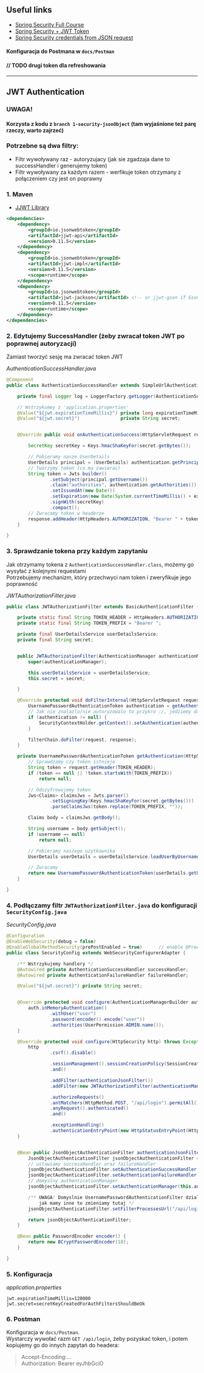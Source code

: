 ## Useful links
- [Spring Security Full Course](https://www.youtube.com/watch?v=her_7pa0vrg)
- [Spring Security + JWT Token](https://www.youtube.com/watch?v=and2DR_N6tE)
- [Spring Security credentials from JSON request](https://ckinan.com/blog/spring-security-credentials-from-json-request/)

#### Konfiguracja do Postmana w `docs/Postman`

#### // TODO drugi token dla refreshowania
__________

## JWT Authentication

### UWAGA!
#### Korzysta z kodu z `branch 1-security-jsonObject` (tam wyjaśnione też parę rzeczy, warto zajrzeć)

### Potrzebne są dwa filtry:
- Filtr wywoływany raz - autoryzujacy (jak sie zgadzaja dane to successHandler i generujemy token)
- Filtr wywoływany za każdym razem - werfikuje token otrzymany z połączeniem czy jest on poprawny


### 1. Maven
- [JJWT Library](https://github.com/jwtk/jjwt)
```xml
<dependencies>
    <dependency>
        <groupId>io.jsonwebtoken</groupId>
        <artifactId>jjwt-api</artifactId>
        <version>0.11.5</version>
    </dependency>
    <dependency>
        <groupId>io.jsonwebtoken</groupId>
        <artifactId>jjwt-impl</artifactId>
        <version>0.11.5</version>
        <scope>runtime</scope>
    </dependency>
    <dependency>
        <groupId>io.jsonwebtoken</groupId>
        <artifactId>jjwt-jackson</artifactId> <!-- or jjwt-gson if Gson is preferred -->
        <version>0.11.5</version>
        <scope>runtime</scope>
    </dependency>
</dependencies>
```


### 2. Edytujemy SuccessHandler (żeby zwracał token JWT po poprawnej autoryzacji)
Zamiast tworzyć sesję ma zwracać token JWT

*AuthenticationSuccessHandler.java*
```java
@Component
public class AuthenticationSuccessHandler extends SimpleUrlAuthenticationSuccessHandler {

    private final Logger log = LoggerFactory.getLogger(AuthenticationSuccessHandler.class);

    // Wstrzykumey z 'application.properties'
    @Value("${jwt.expirationTimeMillis}") private long expirationTimeMillis;
    @Value("${jwt.secret}")               private String secret;


    @Override public void onAuthenticationSuccess(HttpServletRequest request, HttpServletResponse response, Authentication authentication) throws IOException, ServletException {

        SecretKey secretKey = Keys.hmacShaKeyFor(secret.getBytes());

        // Pobieramy nasze UserDetails
        UserDetails principal = (UserDetails) authentication.getPrincipal();
        // Tworzymy token (co ma zawierac)
        String token = Jwts.builder()
                .setSubject(principal.getUsername())
                .claim("authorities", authentication.getAuthorities())
                .setIssuedAt(new Date())
                .setExpiration(new Date(System.currentTimeMillis() + expirationTimeMillis))
                .signWith(secretKey)
                .compact();
        // Zwracamy token w headerze
        response.addHeader(HttpHeaders.AUTHORIZATION, "Bearer " + token);
    }

}
```

### 3. Sprawdzanie tokena przy każdym zapytaniu
Jak otrzymamy tokena z `AuthenticationSuccessHandler.class`, możemy go wysyłać z kolejnymi requestami<br/>
Potrzebujemy mechanizm, który przechwyci nam token i zweryfikuje jego poprawność

*JWTAuthorizationFilter.java*
```java
public class JWTAuthorizationFilter extends BasicAuthenticationFilter {

    private static final String TOKEN_HEADER = HttpHeaders.AUTHORIZATION;
    private static final String TOKEN_PREFIX = "Bearer ";

    private final UserDetailsService userDetailsService;
    private final String secret;


    public JWTAuthorizationFilter(AuthenticationManager authenticationManager, UserDetailsService userDetailsService,  String secret) {
        super(authenticationManager);

        this.userDetailsService = userDetailsService;
        this.secret = secret;

    }

    @Override protected void doFilterInternal(HttpServletRequest request, HttpServletResponse response, FilterChain filterChain) throws IOException, ServletException {
        UsernamePasswordAuthenticationToken authentication = getAuthentication(request);
        // Jak nie znalazlo/nie autoryzowalo to przykro :/, jedziemy dalej z filterChain.doFilter()
        if (authentication != null) {
            SecurityContextHolder.getContext().setAuthentication(authentication);
        }

        filterChain.doFilter(request, response);
    }

    private UsernamePasswordAuthenticationToken getAuthentication(HttpServletRequest request) {
        // Sprawdzamy czy token istnieje
        String token = request.getHeader(TOKEN_HEADER);
        if (token == null || !token.startsWith(TOKEN_PREFIX))
            return null;

        // Odszyfrowujemy token
        Jws<Claims> claimsJws = Jwts.parser()
                .setSigningKey(Keys.hmacShaKeyFor(secret.getBytes()))
                .parseClaimsJws(token.replace(TOKEN_PREFIX, ""));

        Claims body = claimsJws.getBody();

        String username = body.getSubject();
        if (username == null)
            return null;

        // Pobieramy naszego uzytkownika
        UserDetails userDetails = userDetailsService.loadUserByUsername(username);

        // Zwracamy
        return new UsernamePasswordAuthenticationToken(userDetails.getUsername(), null, userDetails.getAuthorities());
    }

}
```

### 4. Podłączamy filtr `JWTAuthorizationFilter.java` do konfiguracji `SecurityConfig.java`
*SecurityConfig.java*
```java
@Configuration
@EnableWebSecurity(debug = false)                                      // enable WebSecurity
@EnableGlobalMethodSecurity(prePostEnabled = true)      // enable @PreAuthorize("hasAnyRole(...)")
public class SecurityConfig extends WebSecurityConfigurerAdapter {

    /** Wstrzykujemy handlery */
    @Autowired private AuthenticationSuccessHandler successHandler;
    @Autowired private AuthenticationFailureHandler failureHandler;

    @Value("${jwt.secret}") private String secret;


    @Override protected void configure(AuthenticationManagerBuilder auth) throws Exception {
        auth.inMemoryAuthentication()
                .withUser("user")
                .password(encoder().encode("user"))
                .authorities(UserPermission.ADMIN.name());
    }

    @Override protected void configure(HttpSecurity http) throws Exception {
        http
                .csrf().disable()

                .sessionManagement().sessionCreationPolicy(SessionCreationPolicy.STATELESS)                             // bezstanowa (weryfikujemy JWT token, wiec nic na serverze nie musimy przechowywac o sesji)
                .and()

                .addFilter(authenticationJsonFilter())                                                                  // filtr autoryzujacy (jak sie zgadzaja dane to successHandler i generujemy token)
                .addFilter(new JWTAuthorizationFilter(authenticationManager(), userDetailsService(), secret))           // filtr, ktory werfikuje przy kazdym polaczeniu z tokenem czy jest on poprawny

                .authorizeRequests()
                .antMatchers(HttpMethod.POST, "/api/login").permitAll()
                .anyRequest().authenticated()
                .and()

                .exceptionHandling()
                .authenticationEntryPoint(new HttpStatusEntryPoint(HttpStatus.UNAUTHORIZED));
    }


    @Bean public JsonObjectAuthenticationFilter authenticationJsonFilter() throws Exception {
        JsonObjectAuthenticationFilter jsonObjectAuthenticationFilter = new JsonObjectAuthenticationFilter();
        // ustawiamy successHandler oraz failureHandler
        jsonObjectAuthenticationFilter.setAuthenticationSuccessHandler(successHandler);
        jsonObjectAuthenticationFilter.setAuthenticationFailureHandler(failureHandler);
        // domyslny authenticationManager
        jsonObjectAuthenticationFilter.setAuthenticationManager(this.authenticationManager());

        /** UWAGA! Domyslnie UsernamePasswordAuthenticationFilter dziala tylko dla GET "/login"
            jak mamy inne to zmieniamy tutaj */
        jsonObjectAuthenticationFilter.setFilterProcessesUrl("/api/login");

        return jsonObjectAuthenticationFilter;
    }

    @Bean public PasswordEncoder encoder() {
        return new BCryptPasswordEncoder(10);
    }

}
```

### 5. Konfiguracja
*application.properties*
```
jwt.expirationTimeMillis=120000
jwt.secret=secretKeyCreatedForAuthFiltersShouldBeOk
```

### 6. Postman
Konfiguracja w `docs/Postman`.<br/>
Wystarczy wywołać razm `GET /api/login`, żeby pozyskać token, i potem kopiujemy go do innych zapytań do headera:<br/>
>Accept-Encoding:...<br/>
>Authorization: Bearer eyJhbGciO


